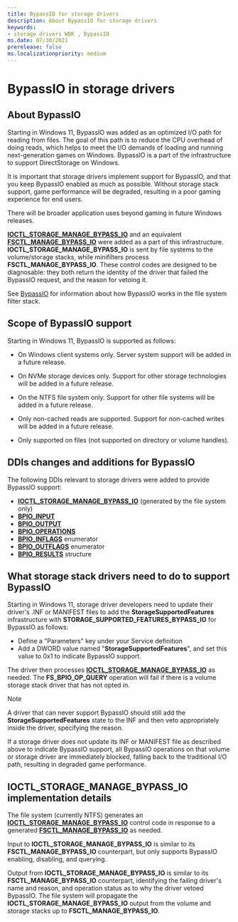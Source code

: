 ```yaml
---
title: BypassIO for storage drivers
description: About BypassIO for storage drivers
keywords:
- storage drivers WDK , BypassIO
ms.date: 07/30/2021
prerelease: false
ms.localizationpriority: medium
---
```


# BypassIO in storage drivers

## About BypassIO

Starting in Windows 11, BypassIO was added as an optimized I/O path for reading from files. The goal of this path is to reduce the CPU overhead of doing reads, which helps to meet the I/O demands of loading and running next-generation games on Windows. BypassIO is a part of the infrastructure to support DirectStorage on Windows.  

It is important that storage drivers implement support for BypassIO, and that you keep BypassIO enabled as much as possible. Without storage stack support, game performance will be degraded, resulting in a poor gaming experience for end users.

There will be broader application uses beyond gaming in future Windows releases.

[**IOCTL_STORAGE_MANAGE_BYPASS_IO**](/windows-hardware/drivers/ddi/ntddstor/ni-ntddstor-ioctl_storage_manage_bypass_io) and an equivalent [**FSCTL_MANAGE_BYPASS_IO**](/windows-hardware/drivers/ddi/ntifs/ni-ntifs-fsctl_manage_bypass_io) were added as a part of this infrastructure. **IOCTL_STORAGE_MANAGE_BYPASS_IO** is sent by file systems to the volume/storage stacks, while minifilters process **FSCTL_MANAGE_BYPASS_IO**. These control codes are designed to be diagnosable: they both return the identity of the driver that failed the BypassIO request, and the reason for vetoing it.

See [BypassIO](../ifs/bypassio.md) for information about how BypassIO works in the file system filter stack.

## Scope of BypassIO support

Starting in Windows 11, BypassIO is supported as follows:

* On Windows client systems only. Server system support will be added in a future release.

* On NVMe storage devices only. Support for other storage technologies will be added in a future release.

* On the NTFS file system only. Support for other file systems will be added in a future release.

* Only non-cached reads are supported. Support for non-cached writes will be added in a future release.

* Only supported on files (not supported on directory or volume handles).

## DDIs changes and additions for BypassIO

The following DDIs relevant to storage drivers were added to provide BypassIO support:

* [**IOCTL_STORAGE_MANAGE_BYPASS_IO**](/windows-hardware/drivers/ddi/ntddstor/ni-ntddstor-ioctl_storage_manage_bypass_io) (generated by the file system only)
* [**BPIO_INPUT**](/windows-hardware/drivers/ddi/ntddstor/ns-ntddstor-bpio_input)
* [**BPIO_OUTPUT**](/windows-hardware/drivers/ddi/ntddstor/ns-ntddstor-bpio_output)
* [**BPIO_OPERATIONS**](/windows-hardware/drivers/ddi/ntddstor/ne-ntddstor_bpio_operations)
* [**BPIO_INFLAGS**](/windows-hardware/drivers/ddi/ntddstor/ne-ntddstor_bpio_inflags) enumerator
* [**BPIO_OUTFLAGS**](/windows-hardware/drivers/ddi/ntddstor/ne-ntddstor_bpio_outflags) enumerator
* [**BPIO_RESULTS**](/windows-hardware/drivers/ddi/ntddstor/ns-ntddstor_bpio_results) structure

## What storage stack drivers need to do to support BypassIO

Starting in Windows 11, storage driver developers need to update their driver's .INF or MANIFEST files to add the **StorageSupportedFeatures** infrastructure with **STORAGE_SUPPORTED_FEATURES_BYPASS_IO** for BypassIO as follows:

* Define a "Parameters" key under your Service definition
* Add a DWORD value named "**StorageSupportedFeatures**", and set this value to 0x1 to indicate BypassIO support.

The driver then processes [**IOCTL_STORAGE_MANAGE_BYPASS_IO**](/windows-hardware/drivers/ddi/ntddstor/ni-ntddstor-ioctl_storage_manage_bypass_io) as needed. The **FS_BPIO_OP_QUERY** operation will fail if there is a volume storage stack driver that has not opted in.

> [!NOTE]
> A driver that can never support BypassIO should still add the **StorageSupportedFeatures** state to the INF and then veto appropriately inside the driver, specifying the reason.

If a storage driver does not update its INF or MANIFEST file as described above to indicate BypassIO support, all BypassIO operations on that volume or storage driver are immediately blocked, falling back to the traditional I/O path, resulting in degraded game performance.

## IOCTL_STORAGE_MANAGE_BYPASS_IO implementation details

The file system (currently NTFS) generates an [**IOCTL_STORAGE_MANAGE_BYPASS_IO**](/windows-hardware/drivers/ddi/ntddstor/ni-ntddstor-ioctl_storage_manage_bypass_io) control code in response to a generated [**FSCTL_MANAGE_BYPASS_IO**](/windows-hardware/drivers/ddi/ntifs/ni-ntifs-fsctl_manage_bypass_io) as needed.

Input to **IOCTL_STORAGE_MANAGE_BYPASS_IO** is similar to its **FSCTL_MANAGE_BYPASS_IO** counterpart, but only supports BypassIO enabling, disabling, and querying.

Output from **IOCTL_STORAGE_MANAGE_BYPASS_IO** is similar to its **FSCTL_MANAGE_BYPASS_IO** counterpart, identifying the failing driver's name and reason, and operation status as to why the driver vetoed BypassIO. The file system will propagate the **IOCTL_STORAGE_MANAGE_BYPASS_IO** output from the volume and storage stacks up to **FSCTL_MANAGE_BYPASS_IO**.
